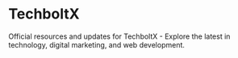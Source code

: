 # TechboltX
Official resources and updates for TechboltX - Explore the latest in technology, digital marketing, and web development.
